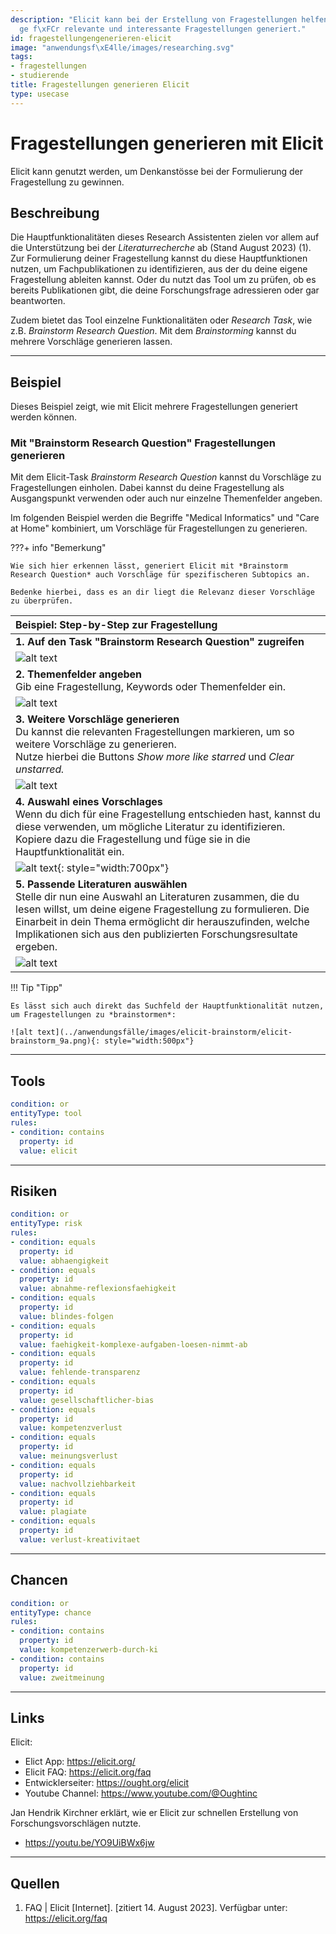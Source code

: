 ```yaml
---
description: "Elicit kann bei der Erstellung von Fragestellungen helfen, indem sie Vorschl\xE4\
  ge f\xFCr relevante und interessante Fragestellungen generiert."
id: fragestellungengenerieren-elicit
image: "anwendungsf\xE4lle/images/researching.svg"
tags:
- fragestellungen
- studierende
title: Fragestellungen generieren Elicit
type: usecase
---
```



# Fragestellungen generieren mit Elicit

Elicit kann genutzt werden, um Denkanstösse bei der Formulierung der Fragestellung zu gewinnen.


## Beschreibung
Die Hauptfunktionalitäten dieses Research Assistenten zielen vor allem auf die Unterstützung bei der *Literaturrecherche* ab (Stand August 2023) (1). Zur Formulierung deiner Fragestellung kannst du diese Hauptfunktionen nutzen, um Fachpublikationen zu identifizieren, aus der du deine eigene Fragestellung ableiten kannst. Oder du nutzt das Tool um zu prüfen, ob es bereits Publikationen gibt, die deine Forschungsfrage adressieren oder gar beantworten.

Zudem bietet das Tool einzelne Funktionalitäten oder *Research Task*, wie z.B. *Brainstorm Research Question*. Mit dem *Brainstorming* kannst du mehrere Vorschläge generieren lassen.


---


## Beispiel

Dieses Beispiel zeigt, wie mit Elicit mehrere Fragestellungen generiert werden können.

### Mit "Brainstorm Research Question" Fragestellungen generieren

Mit dem Elicit-Task *Brainstorm Research Question* kannst du Vorschläge zu Fragestellungen einholen.
Dabei kannst du deine Fragestellung als Ausgangspunkt verwenden oder auch nur einzelne Themenfelder angeben.

Im folgenden Beispiel werden die Begriffe "Medical Informatics" und "Care at Home" kombiniert, um Vorschläge für Fragestellungen zu generieren.

???+ info "Bemerkung"

    Wie sich hier erkennen lässt, generiert Elicit mit *Brainstorm Research Question* auch Vorschläge für spezifischeren Subtopics an.
    
    Bedenke hierbei, dass es an dir liegt die Relevanz dieser Vorschläge zu überprüfen.



| Beispiel: Step-by-Step zur Fragestellung                                              |
| :------------------------------------------------------------------------------------ |
| **1. Auf den Task "Brainstorm Research Question" zugreifen**                          | 
| ![alt text](../anwendungsfälle/images/elicit-brainstorm/elicit-brainstorm_1.png)      |
| **2. Themenfelder angeben**<br>Gib eine Fragestellung, Keywords oder Themenfelder ein.| 
| ![alt text](../anwendungsfälle/images/elicit-brainstorm/elicit-brainstorm_3.png)      |
| **3. Weitere Vorschläge generieren**<br> Du kannst die relevanten Fragestellungen markieren, um so weitere Vorschläge zu generieren. <br> Nutze hierbei die Buttons *Show more like starred* und *Clear unstarred.*|
| ![alt text](../anwendungsfälle/images/elicit-brainstorm/elicit-brainstorm_4.png) |
| **4. Auswahl eines Vorschlages**<br>Wenn du dich für eine Fragestellung entschieden hast, kannst du diese verwenden, um mögliche Literatur zu identifizieren. Kopiere dazu die Fragestellung und füge sie in die Hauptfunktionalität ein.| 
| ![alt text](../anwendungsfälle/images/elicit-brainstorm/elicit-brainstorm_7b.png){: style="width:700px"} |
| **5. Passende Literaturen auswählen** <br>Stelle dir nun eine Auswahl an Literaturen zusammen, die du lesen willst, um deine eigene Fragestellung zu formulieren. Die Einarbeit in dein Thema ermöglicht dir herauszufinden, welche Implikationen sich aus den publizierten Forschungsresultate ergeben.|
| ![alt text](../anwendungsfälle/images/elicit-brainstorm/elicit-brainstorm_8.png)      | 


!!! Tip  "Tipp"

    Es lässt sich auch direkt das Suchfeld der Hauptfunktionalität nutzen, um Fragestellungen zu *brainstormen*:

    ![alt text](../anwendungsfälle/images/elicit-brainstorm/elicit-brainstorm_9a.png){: style="width:500px"}


---


## Tools

```yaml
condition: or
entityType: tool
rules:
- condition: contains
  property: id
  value: elicit
```


---


## Risiken


```yaml
condition: or
entityType: risk
rules:
- condition: equals
  property: id
  value: abhaengigkeit
- condition: equals
  property: id
  value: abnahme-reflexionsfaehigkeit
- condition: equals
  property: id
  value: blindes-folgen
- condition: equals
  property: id
  value: faehigkeit-komplexe-aufgaben-loesen-nimmt-ab
- condition: equals
  property: id
  value: fehlende-transparenz
- condition: equals
  property: id
  value: gesellschaftlicher-bias
- condition: equals
  property: id
  value: kompetenzverlust
- condition: equals
  property: id
  value: meinungsverlust
- condition: equals
  property: id
  value: nachvollziehbarkeit
- condition: equals
  property: id
  value: plagiate
- condition: equals
  property: id
  value: verlust-kreativitaet
```


---


## Chancen

```yaml
condition: or
entityType: chance
rules:
- condition: contains
  property: id
  value: kompetenzerwerb-durch-ki
- condition: contains
  property: id
  value: zweitmeinung
```


---


## Links

Elicit:

- Elict App: https://elicit.org/
- Elicit FAQ: https://elicit.org/faq
- Entwicklerseiter: https://ought.org/elicit
- Youtube Channel: https://www.youtube.com/@Oughtinc

Jan Hendrik Kirchner erklärt, wie er Elicit zur schnellen Erstellung von Forschungsvorschlägen nutzte.

- https://youtu.be/YO9UiBWx6jw


---


## Quellen

1.	FAQ | Elicit [Internet]. [zitiert 14. August 2023]. Verfügbar unter: https://elicit.org/faq


